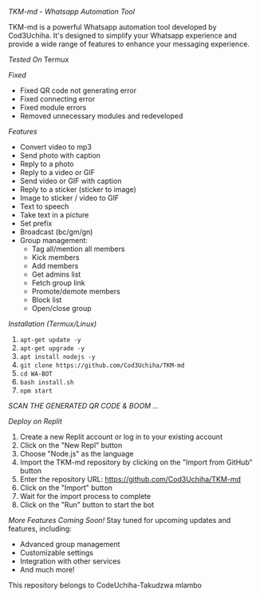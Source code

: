*TKM-md - Whatsapp Automation Tool*

TKM-md is a powerful Whatsapp automation tool developed by Cod3Uchiha. It's designed to simplify your Whatsapp experience and provide a wide range of features to enhance your messaging experience.

*Tested On*
Termux

*Fixed*
- Fixed QR code not generating error
- Fixed connecting error
- Fixed module errors
- Removed unnecessary modules and redeveloped

*Features*

- Convert video to mp3
- Send photo with caption
- Reply to a photo
- Reply to a video or GIF
- Send video or GIF with caption
- Reply to a sticker (sticker to image)
- Image to sticker / video to GIF
- Text to speech
- Take text in a picture
- Set prefix
- Broadcast (bc/gm/gn)
- Group management:
  - Tag all/mention all members
  - Kick members
  - Add members
  - Get admins list
  - Fetch group link
  - Promote/demote members
  - Block list
  - Open/close group

*Installation (Termux/Linux)*
1. `apt-get update -y`
2. `apt-get upgrade -y`
3. `apt install nodejs -y`
4. `git clone https://github.com/Cod3Uchiha/TKM-md`
5. `cd WA-BOT`
6. `bash install.sh`
7. `npm start`

*SCAN THE GENERATED QR CODE & BOOM ...*

*Deploy on Replit*
1. Create a new Replit account or log in to your existing account
2. Click on the "New Repl" button
3. Choose "Node.js" as the language
4. Import the TKM-md repository by clicking on the "Import from GitHub" button
5. Enter the repository URL: https://github.com/Cod3Uchiha/TKM-md
6. Click on the "Import" button
7. Wait for the import process to complete
8. Click on the "Run" button to start the bot

*More Features Coming Soon!*
Stay tuned for upcoming updates and features, including:
- Advanced group management
- Customizable settings
- Integration with other services
- And much more!

This repository belongs to CodeUchiha-Takudzwa mlambo
